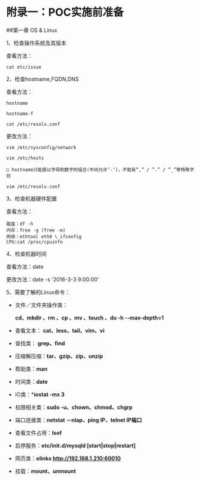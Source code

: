 
# 附录一：POC实施前准备


##第一章 OS & Linux

1、检查操作系统及其版本

查看方法：
```
cat etc/issue
```

2、检查hostname,FQDN,DNS

查看方法：
```
hostname

hostname-f

cat /etc/resolv.conf
```

更改方法：


```
vim /etc/sysconfig/network

vim /etc/hosts

□ hostname只能是以字母和数字的组合(中间允许’-‘)，不能有“,” / ”.” / “_”等特殊字符

vim /etc/resolv.conf

```

3、检查机器硬件配置

查看方法：

```
磁盘：df -h
内存：free -g (free -m)
网络：ethtool eth0 \ ifconfig
CPU:cat /proc/cpuinfo
```

4、检查机器时间

查看方法：date

更改方法：date -s '2016-3-3 9:00:00'

5、需要了解的Linux命令：

- 文件／文件夹操作类：

    **cd、mkdir 、rm 、cp 、mv 、touch 、du -h --max-depth=1**

- 查看文本：
    **cat、less、tail、vim、vi**

- 查找类：
    **grep、find**

- 压缩解压缩：**tar、gzip、zip、unzip**

- 帮助类：**man**
- 时间类：**date**
- IO类：***iostat -mx 3**
- 权限相关类：**sudo -u、chown、chmod、chgrp**
- 端口连接类：**netstat －nlap、ping IP、telnet IP端口**
- 查看文件占用：**lsof**
- 启停服务：**etc/init.d/mysqld [start|stop|restart]**
- 网页类：**elinks http://192.168.1.210:60010**
- 挂载：**mount、unmount**




    

